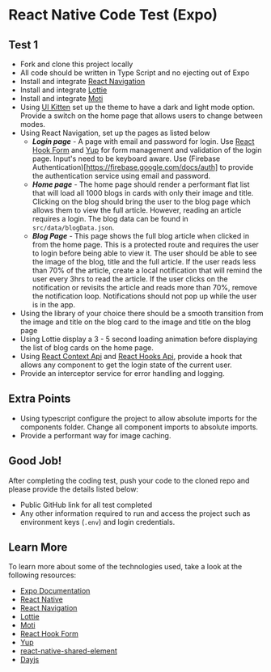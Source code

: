 # React Native Code Test (Expo)

## Test 1

- Fork and clone this project locally
- All code should be written in Type Script and no ejecting out of Expo
- Install and integrate [React Navigation](https://reactnavigation.org/docs/getting-started)
- Install and integrate [Lottie](https://docs.expo.io/versions/latest/sdk/lottie/)
- Install and integrate [Moti](https://github.com/nandorojo/moti)
- Using [UI Kitten](https://akveo.github.io/react-native-ui-kitten/docs/getting-started/what-is-ui-kitten#what-is-ui-kitten) set up the theme to have a dark and light mode option. Provide a switch on the home page that allows users to change between modes.
- Using React Navigation, set up the pages as listed below
    - ***Login page*** - A page with email and password for login. Use [React Hook Form](https://react-hook-form.com/) and [Yup](https://github.com/jquense/yup) for form management and validation of the login page. Input's need to be keyboard aware. Use (Firebase Authentication)[https://firebase.google.com/docs/auth] to provide the authentication service using email and password.
    - ***Home page*** - The home page should render a performant flat list that will load all 1000 blogs in cards with only their image and title. Clicking on the blog should bring the user to the blog page which allows them to view the full article. However, reading an article requires a login. The blog data can be found in `src/data/blogData.json`.
    - ***Blog Page*** - This page shows the full blog article when clicked in from the home page. This is a protected route and requires the user to login before being able to view it. The user should be able to see the image of the blog, title and the full article. If the user reads less than 70% of the article, create a local notification that will remind the user every 3hrs to read the article. If the user clicks on the notification or revisits the article and reads more than 70%, remove the notification loop. Notifications should not pop up while the user is in the app.
- Using the library of your choice there should be a smooth transition from the image and title on the blog card to the image and title on the blog page
- Using Lottie display a 3 - 5 second loading animation before displaying the list of blog cards on the home page.
- Using [React Context Api](https://reactjs.org/docs/context.html) and [React Hooks Api](https://reactjs.org/docs/hooks-reference.html), provide a hook that allows any component to get the login state of the current user.
- Provide an interceptor service for error handling and logging.


## Extra Points
- Using typescript configure the project to allow absolute imports for the components folder. Change all component imports to absolute imports.
- Provide a performant way for image caching.

## Good Job!

After completing the coding test, push your code to the cloned repo and please provide the details listed below:

- Public GitHub link for all test completed
- Any other information required to run and access the project such as environment keys (`.env`) and login credentials.

## Learn More

To learn more about some of the technologies used, take a look at the following resources:

- [Expo Documentation](https://docs.expo.io/)
- [React Native](https://reactnative.dev/docs/getting-started)
- [React Navigation](https://reactnavigation.org/docs/getting-started)
- [Lottie](https://docs.expo.io/versions/latest/sdk/lottie/)
- [Moti](https://github.com/nandorojo/moti)
- [React Hook Form](https://react-hook-form.com/)
- [Yup](https://github.com/jquense/yup)
- [react-native-shared-element](https://github.com/IjzerenHein/react-native-shared-element)
- [Dayjs](https://day.js.org/)